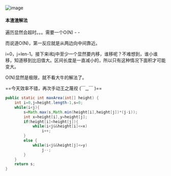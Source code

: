 ![image](http://ww2.sinaimg.cn/large/005CRBrHjw1f8o54sylucj30oe03njre.jpg)

#### 本渣渣解法
遍历显然会超时。。。需要一个O(N) - -

而说道O(N)，第一反应就是从两边向中间靠近。

i=0，j=len-1。接下来i和j中至少一个显然要内移，谁移呢？不难想到，谁小谁移，知道移到比旧值大。区间长度是一直减小的，所以只有这种情况下面积才可能变大。

O(N)显然是极限，就不看大牛的解法了。

==今天效率不错，再次手动王之蔑视 (￣_,￣ )==
```Java
public static int maxArea(int[] height) {
    int i=0,j=height.length-1,s=0;
    while(i<j){
        s=Math.max(s,Math.min(height[i],height[j])*(j-i));
        int x=height[i],y=height[j];
        if(height[i]<height[j]){
            while(i<j&&height[i]<=x)
                i++;
        }
        else {
            while(i<j&&height[j]<=y)
                j--;
        }
    }
    return s;
}
```